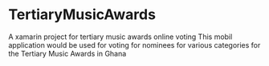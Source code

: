 # TertiaryMusicAwards
A xamarin project for tertiary music awards online voting
This mobil application would be used for voting for nominees for various categories for the Tertiary Music Awards in Ghana
